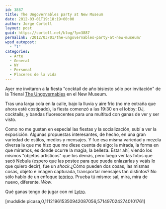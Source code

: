 ```yaml
---
id: 3887
title: The Ungovernables party at New Museum
date: 2012-03-01T19:18:19+00:00
author: Jorge Cortell
layout: post
guid: https://cortell.net/blog/?p=3887
permalink: /2012/03/01/the-ungovernables-party-at-new-museum/
wpsd_autopost:
  - "1"
categories:
  - Arte
  - General
  - NY
  - Personal
  - Placeres de la vida
---
```

Ayer me invitaron a la fiesta "cocktail de año bisiesto sólo por invitación" de la Trienal <a title="https://www.newmuseum.org/exhibitions/448/the_ungovernables" href="https://www.newmuseum.org/exhibitions/448/the_ungovernables" target="_blank">The Ungovernables</a> en el New Museum.

Tras una larga cola en la calle, bajo la lluvia y aire frío (no me extraña que ahora esté costipado), la fiesta comenzó a las 19:30 en el lobby: DJ, cocktails, y bandas fluorescentes para una multitud con ganas de ver y ser visto.

Como no me gustan en especial las fiestas y la socialización, subí a ver la exposición. Algunas propuestas interesantes, de hecho, en una gran variedad de estilos, medios y mensajes. Y fue esa misma variedad y mezcla diversa la que me hizo que me diese cuenta de algo: la mirada, la forma en que miramos, es donde ocurre la magia, la belleza. Estar ahí, viendo los mismos "objetos artísticos" que los demás, pero luego ver las fotos que sacó Nebula (espero que las postee para que pueda enlazarlas y veáis lo que quiero decir), fue un _shock_.¿Cómo pueden dos cosas, las mismas cosas, objeto e imagen capturada, transportar mensajes tan distintos? No sólo hablo de un enfoque <a title="book" href="https://www.amazon.com/Looking-Viewing-Critical-Voices-Culture/dp/9057011123" target="_blank">teórico</a>. Prueba tú mismo: sal, mira, mira de nuevo, diferente. _Wow_.

Qué ganas tengo de jugar con mi <a title="https://www.lytro.com/" href="https://www.lytro.com/" target="_blank">Lytro</a>.

[mudslide:picasa,0,111219615350942087056,5714970242740101761]

<div>
</div>